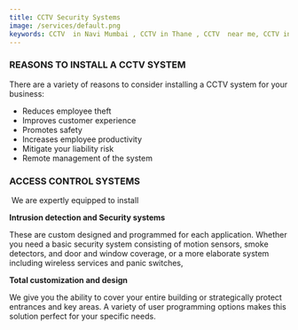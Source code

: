 ```yaml
---
title: CCTV Security Systems
image: /services/default.png
keywords: CCTV  in Navi Mumbai , CCTV in Thane , CCTV  near me, CCTV in Ulwe
---
```


### REASONS TO INSTALL A CCTV SYSTEM

There are a variety of reasons to consider installing a CCTV system for your business:

* Reduces employee theft
* Improves customer experience
* Promotes safety
* Increases employee productivity
* Mitigate your liability risk
* Remote management of the system

### ACCESS CONTROL SYSTEMS

&nbsp;We are expertly equipped to install

**Intrusion detection and Security systems**

These are custom designed and programmed for each application. Whether you need a basic security system consisting of motion sensors, smoke detectors, and door and window coverage, or a more elaborate system including wireless services and panic switches,

**Total customization and design**

We give you the ability to cover your entire building or strategically protect entrances and key areas. A variety of user programming options makes this solution perfect for your specific needs.

## &nbsp;

&nbsp;
